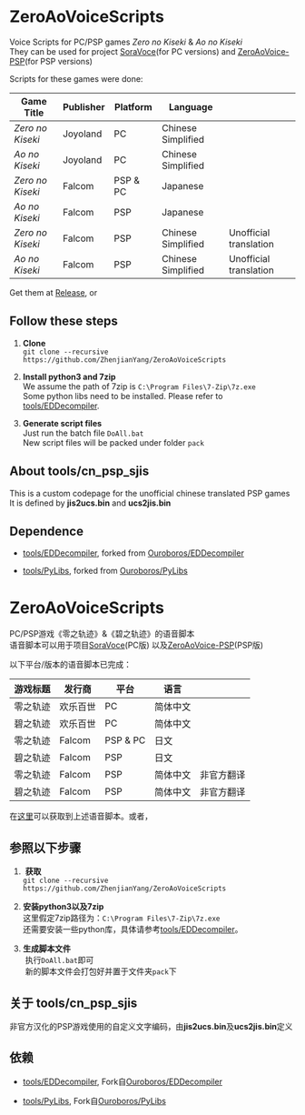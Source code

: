 # ZeroAoVoiceScripts
Voice Scripts for PC/PSP games *Zero no Kiseki* & *Ao no Kiseki*    
They can be used for project [SoraVoce](https://github.com/ZhenjianYang/SoraVoice)(for PC versions)
and [ZeroAoVoice-PSP](https://github.com/ZhenjianYang/ZeroAoVoice-PSP)(for PSP versions)

Scripts for these games were done:

|Game Title                 |Publisher|Platform    |Language          |             |
|---------------------------|---------|------------|------------------|-------------|
|*Zero no Kiseki*           |Joyoland |PC          |Chinese Simplified|
|*Ao no Kiseki*             |Joyoland |PC          |Chinese Simplified|
|*Zero no Kiseki*           |Falcom   |PSP & PC    |Japanese          |
|*Ao no Kiseki*             |Falcom   |PSP         |Japanese          |
|*Zero no Kiseki*           |Falcom   |PSP         |Chinese Simplified|Unofficial translation
|*Ao no Kiseki*             |Falcom   |PSP         |Chinese Simplified|Unofficial translation

Get them at [Release](https://github.com/ZhenjianYang/ZeroAoVoiceScripts/releases/latest), or   
## Follow these steps

1.  **Clone**   
  `git clone --recursive https://github.com/ZhenjianYang/ZeroAoVoiceScripts`
  
2.  **Install python3 and 7zip**   
  We assume the path of 7zip is `C:\Program Files\7-Zip\7z.exe`  
  Some python libs need to be installed. Please refer to [tools/EDDecompiler](https://github.com/ZhenjianYang/EDDecompiler#1-install-python3).

3.  **Generate script files**   
  Just run the batch file `DoAll.bat`   
  New script files will be packed under folder `pack`

## About tools/cn_psp_sjis

This is a custom codepage for the unofficial chinese translated PSP games   
It is defined by **jis2ucs.bin** and **ucs2jis.bin**

## Dependence

- [tools/EDDecompiler](https://github.com/ZhenjianYang/EDDecompiler), forked from [Ouroboros/EDDecompiler](https://github.com/Ouroboros/EDDecompiler)   

- [tools/PyLibs](https://github.com/ZhenjianYang/PyLibs), forked from [Ouroboros/PyLibs](https://github.com/Ouroboros/PyLibs)   

# ZeroAoVoiceScripts
PC/PSP游戏《零之轨迹》&《碧之轨迹》的语音脚本    
语音脚本可以用于项目[SoraVoce](https://github.com/ZhenjianYang/SoraVoice)(PC版)
以及[ZeroAoVoice-PSP](https://github.com/ZhenjianYang/ZeroAoVoice-PSP)(PSP版)

以下平台/版本的语音脚本已完成：

|游戏标题   |发行商   |平台      |语言    |        |
|-----------|---------|----------|--------|--------|
|零之轨迹   |欢乐百世 |PC        |简体中文|
|碧之轨迹   |欢乐百世 |PC        |简体中文|
|零之轨迹   |Falcom   |PSP & PC  |日文    |
|碧之轨迹   |Falcom   |PSP       |日文    |
|零之轨迹   |Falcom   |PSP       |简体中文|非官方翻译
|碧之轨迹   |Falcom   |PSP       |简体中文|非官方翻译

在[这里](https://github.com/ZhenjianYang/ZeroAoVoiceScripts/releases/latest)可以获取到上述语音脚本。或者，   

## 参照以下步骤   

1.  **获取**   
  `git clone --recursive https://github.com/ZhenjianYang/ZeroAoVoiceScripts`
  
2.  **安装python3以及7zip**   
  这里假定7zip路径为：`C:\Program Files\7-Zip\7z.exe`   
  还需要安装一些python库，具体请参考[tools/EDDecompiler](https://github.com/ZhenjianYang/EDDecompiler#1-install-python3)。

3.  **生成脚本文件**   
  执行`DoAll.bat`即可    
  新的脚本文件会打包好并置于文件夹`pack`下

## 关于 tools/cn_psp_sjis

非官方汉化的PSP游戏使用的自定义文字编码，由**jis2ucs.bin**及**ucs2jis.bin**定义

## 依赖

- [tools/EDDecompiler](https://github.com/ZhenjianYang/EDDecompiler), Fork自[Ouroboros/EDDecompiler](https://github.com/ZhenjianYang/EDDecompiler#1-install-python3)   

- [tools/PyLibs](https://github.com/ZhenjianYang/PyLibs), Fork自[Ouroboros/PyLibs](https://github.com/Ouroboros/PyLibs) 
